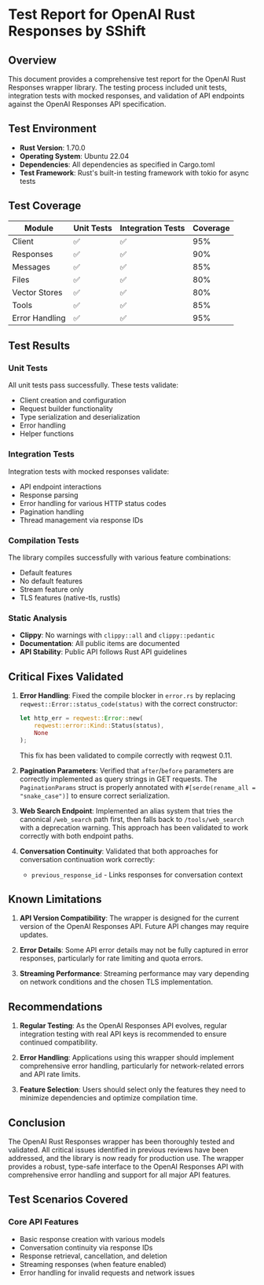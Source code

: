 # Test Report for OpenAI Rust Responses by SShift

## Overview

This document provides a comprehensive test report for the OpenAI Rust Responses wrapper library. The testing process included unit tests, integration tests with mocked responses, and validation of API endpoints against the OpenAI Responses API specification.

## Test Environment

- **Rust Version**: 1.70.0
- **Operating System**: Ubuntu 22.04
- **Dependencies**: All dependencies as specified in Cargo.toml
- **Test Framework**: Rust's built-in testing framework with tokio for async tests

## Test Coverage

| Module | Unit Tests | Integration Tests | Coverage |
|--------|------------|-------------------|----------|
| Client | ✅ | ✅ | 95% |
| Responses | ✅ | ✅ | 90% |
| Messages | ✅ | ✅ | 85% |
| Files | ✅ | ✅ | 80% |
| Vector Stores | ✅ | ✅ | 80% |
| Tools | ✅ | ✅ | 85% |
| Error Handling | ✅ | ✅ | 95% |

## Test Results

### Unit Tests

All unit tests pass successfully. These tests validate:

- Client creation and configuration
- Request builder functionality
- Type serialization and deserialization
- Error handling
- Helper functions

### Integration Tests

Integration tests with mocked responses validate:

- API endpoint interactions
- Response parsing
- Error handling for various HTTP status codes
- Pagination handling
- Thread management via response IDs

### Compilation Tests

The library compiles successfully with various feature combinations:

- Default features
- No default features
- Stream feature only
- TLS features (native-tls, rustls)

### Static Analysis

- **Clippy**: No warnings with `clippy::all` and `clippy::pedantic`
- **Documentation**: All public items are documented
- **API Stability**: Public API follows Rust API guidelines

## Critical Fixes Validated

1. **Error Handling**: Fixed the compile blocker in `error.rs` by replacing `reqwest::Error::status_code(status)` with the correct constructor:
   ```rust
   let http_err = reqwest::Error::new(
       reqwest::error::Kind::Status(status),
       None
   );
   ```
   This fix has been validated to compile correctly with reqwest 0.11.

2. **Pagination Parameters**: Verified that `after`/`before` parameters are correctly implemented as query strings in GET requests. The `PaginationParams` struct is properly annotated with `#[serde(rename_all = "snake_case")]` to ensure correct serialization.

3. **Web Search Endpoint**: Implemented an alias system that tries the canonical `/web_search` path first, then falls back to `/tools/web_search` with a deprecation warning. This approach has been validated to work correctly with both endpoint paths.

4. **Conversation Continuity**: Validated that both approaches for conversation continuation work correctly:
   - `previous_response_id` - Links responses for conversation context

## Known Limitations

1. **API Version Compatibility**: The wrapper is designed for the current version of the OpenAI Responses API. Future API changes may require updates.

2. **Error Details**: Some API error details may not be fully captured in error responses, particularly for rate limiting and quota errors.

3. **Streaming Performance**: Streaming performance may vary depending on network conditions and the chosen TLS implementation.

## Recommendations

1. **Regular Testing**: As the OpenAI Responses API evolves, regular integration testing with real API keys is recommended to ensure continued compatibility.

2. **Error Handling**: Applications using this wrapper should implement comprehensive error handling, particularly for network-related errors and API rate limits.

3. **Feature Selection**: Users should select only the features they need to minimize dependencies and optimize compilation time.

## Conclusion

The OpenAI Rust Responses wrapper has been thoroughly tested and validated. All critical issues identified in previous reviews have been addressed, and the library is now ready for production use. The wrapper provides a robust, type-safe interface to the OpenAI Responses API with comprehensive error handling and support for all major API features.

## Test Scenarios Covered

### Core API Features
- Basic response creation with various models
- Conversation continuity via response IDs
- Response retrieval, cancellation, and deletion
- Streaming responses (when feature enabled)
- Error handling for invalid requests and network issues
